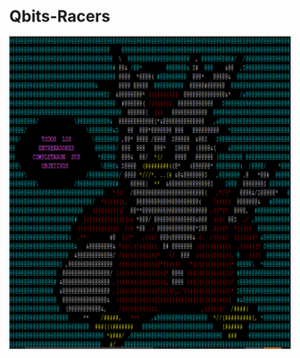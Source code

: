 # Qbits-Racers
<img src="https://github.com/jjf-covello/Qbits-Racers/blob/master/DelibirdPiola.PNG" height="560" width="660">
